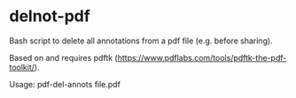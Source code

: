 # delnot-pdf
Bash script to delete all annotations from a pdf file (e.g. before sharing).

Based on and requires pdftk (https://www.pdflabs.com/tools/pdftk-the-pdf-toolkit/).

Usage: pdf-del-annots file.pdf
